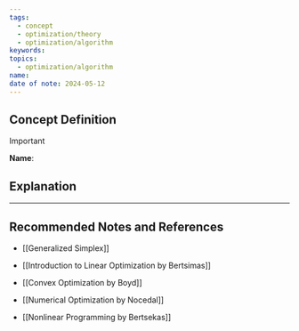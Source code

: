 ```yaml
---
tags:
  - concept
  - optimization/theory
  - optimization/algorithm
keywords: 
topics:
  - optimization/algorithm
name: 
date of note: 2024-05-12
---
```


## Concept Definition

>[!important]
>**Name**: 



## Explanation





-----------
##  Recommended Notes and References


- [[Generalized Simplex]]

- [[Introduction to Linear Optimization by Bertsimas]]
- [[Convex Optimization by Boyd]]
- [[Numerical Optimization by Nocedal]]
- [[Nonlinear Programming by Bertsekas]]